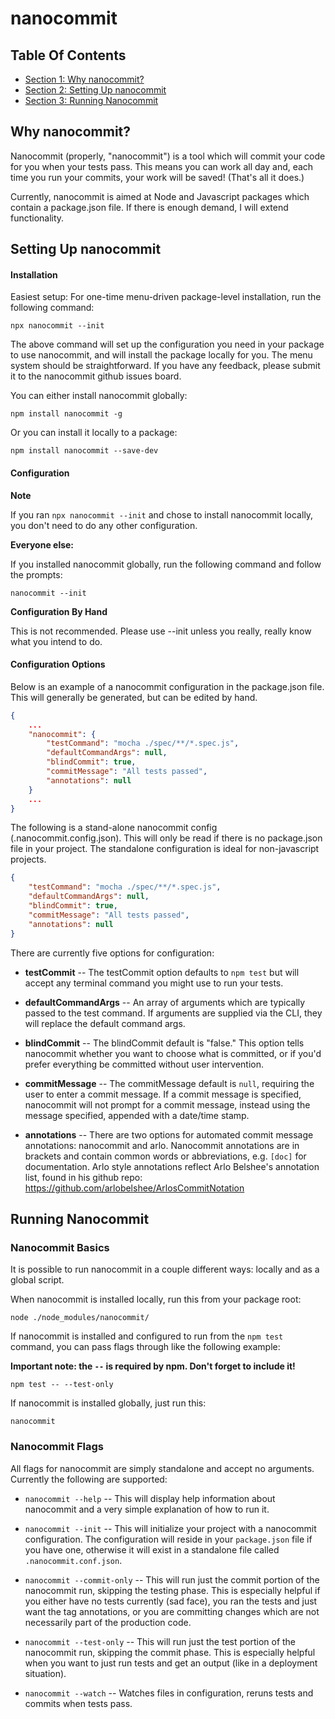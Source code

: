
<!-- GENERATED DOCUMENT! DO NOT EDIT! -->
# nanocommit #


## Table Of Contents ##

- [Section 1: Why nanocommit?](#user-content-why-nanocommit?)
- [Section 2: Setting Up nanocommit](#user-content-setting-up-nanocommit)
- [Section 3: Running Nanocommit](#user-content-running-nanocommit)

## Why nanocommit? ##

Nanocommit (properly, "nanocommit") is a tool which will commit your code for you when your tests pass.  This means you can work all day and, each time you run your commits, your work will be saved! (That's all it does.)

Currently, nanocommit is aimed at Node and Javascript packages which contain a package.json file.  If there is enough demand, I will extend functionality.
    

## Setting Up nanocommit ##


#### Installation ####

Easiest setup: For one-time menu-driven package-level installation, run the following command:

```
npx nanocommit --init
```

The above command will set up the configuration you need in your package to use nanocommit, and will install the package locally for you. The menu system should be straightforward.  If you have any feedback, please submit it to the nanocommit github issues board.


You can either install nanocommit globally:

```
npm install nanocommit -g
```

Or you can install it locally to a package:

```
npm install nanocommit --save-dev
```
    

#### Configuration ####

**Note**

If you ran `npx nanocommit --init` and chose to install nanocommit locally, you don't need to do any other configuration.

**Everyone else:**

If you installed nanocommit globally, run the following command and follow the prompts:

```
nanocommit --init
```

**Configuration By Hand**

This is not recommended. Please use --init unless you really, really know what you intend to do.
    

#### Configuration Options ####

Below is an example of a nanocommit configuration in the package.json file. This will generally be generated, but can be edited by hand.


```json
{
    ...
    "nanocommit": {
        "testCommand": "mocha ./spec/**/*.spec.js",
        "defaultCommandArgs": null,
        "blindCommit": true,
        "commitMessage": "All tests passed",
        "annotations": null
    }
    ...
}
```

The following is a stand-alone nanocommit config (.nanocommit.config.json). This will only be read if there is no package.json file in your project. The standalone configuration is ideal for non-javascript projects.

```json
{
    "testCommand": "mocha ./spec/**/*.spec.js",
    "defaultCommandArgs": null,
    "blindCommit": true,
    "commitMessage": "All tests passed",
    "annotations": null
}
```


There are currently five options for configuration:

- **testCommit** -- The testCommit option defaults to `npm test` but will accept any terminal command you might use to run your tests.

- **defaultCommandArgs** -- An array of arguments which are typically passed to the test command.  If arguments are supplied via the CLI, they will replace the default command args.

- **blindCommit** -- The blindCommit default is "false." This option tells nanocommit whether you want to choose what is committed, or if you'd prefer everything be committed without user intervention.

- **commitMessage** -- The commitMessage default is `null`, requiring the user to enter a commit message. If a commit message is specified, nanocommit will not prompt for a commit message, instead using the message specified, appended with a date/time stamp.

- **annotations** -- There are two options for automated commit message annotations: nanocommit and arlo.  Nanocommit annotations are in brackets and contain common words or abbreviations, e.g. `[doc]` for documentation.  Arlo style annotations reflect Arlo Belshee's annotation list, found in his github repo: https://github.com/arlobelshee/ArlosCommitNotation
    
    

## Running Nanocommit ##


### Nanocommit Basics ###

It is possible to run nanocommit in a couple different ways: locally and as a global script.

When nanocommit is installed locally, run this from your package root:

```
node ./node_modules/nanocommit/
```

If nanocommit is installed and configured to run from the `npm test` command, you can pass flags through like the following example:

**Important note: the ` -- ` is required by npm. Don't forget to include it!**

```
npm test -- --test-only
```

If nanocommit is installed globally, just run this:

```
nanocommit
```
    

### Nanocommit Flags ###

All flags for nanocommit are simply standalone and accept no arguments.  Currently the following are supported:

- `nanocommit --help` -- This will display help information about nanocommit and a very simple explanation of how to run it.

- `nanocommit --init` -- This will initialize your project with a nanocommit configuration.  The configuration will reside in your `package.json` file if you have one, otherwise it will exist in a standalone file called `.nanocommit.conf.json`.

- `nanocommit --commit-only` -- This will run just the commit portion of the nanocommit run, skipping the testing phase.  This is especially helpful if you either have no tests currently (sad face), you ran the tests and just want the tag annotations, or you are committing changes which are not necessarily part of the production code.

- `nanocommit --test-only` -- This will run just the test portion of the nanocommit run, skipping the commit phase.  This is especially helpful when you want to just run tests and get an output (like in a deployment situation).

- `nanocommit --watch` -- Watches files in configuration, reruns tests and commits when tests pass.
    
    

<!-- GENERATED DOCUMENT! DO NOT EDIT! -->
    